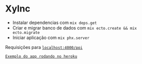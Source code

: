 # XyInc
  * Instalar dependencias com `mix deps.get`
  * Criar e migrar banco de dados com `mix ecto.create && mix ecto.migrate`
  * Iniciar aplicação com `mix phx.server`

Requisições para [`localhost:4000/poi`](http://localhost:4000/poi)

[`Exemplo do app rodando no heroku`](https://aqueous-taiga-52883.herokuapp.com/poi)
